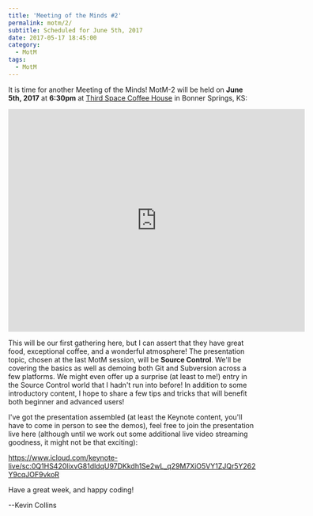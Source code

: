 ```yaml
---
title: 'Meeting of the Minds #2'
permalink: motm/2/
subtitle: Scheduled for June 5th, 2017
date: 2017-05-17 18:45:00
category:
  - MotM
tags: 
  - MotM
---
```

It is time for another Meeting of the Minds!  MotM-2 will be held on **June 5th, 2017** at **6:30pm** at [Third Space Coffee House](http://www.thirdspacecoffeehouse.com) in Bonner Springs, KS:

<iframe src="https://www.google.com/maps/embed?pb=!1m18!1m12!1m3!1d3098.1937755187746!2d-94.88623368430397!3d39.056497979546336!2m3!1f0!2f0!3f0!3m2!1i1024!2i768!4f13.1!3m3!1m2!1s0x87c08ffcb912dbd1%3A0x805559ebce736d95!2s226+Oak+St%2C+Bonner+Springs%2C+KS+66012!5e0!3m2!1sen!2sus!4v1495064330926" width="600" height="450" frameborder="0" style="border:0" allowfullscreen></iframe>

This will be our first gathering here, but I can assert that they have great food, exceptional coffee, and a wonderful atmosphere!  The presentation topic, chosen at the last MotM session, will be **Source Control**.  We'll be covering the basics as well as demoing both Git and Subversion across a few platforms.  We might even offer up a surprise (at least to me!) entry in the Source Control world that I hadn't run into before!  In addition to some introductory content, I hope to share a few tips and tricks that will benefit both beginner and advanced users!  

I've got the presentation assembled (at least the Keynote content, you'll have to come in person to see the demos), feel free to join the presentation live here (although until we work out some additional live video streaming goodness, it might not be that exciting):

https://www.icloud.com/keynote-live/sc:0Q1HS420lixvG81dldqU97DKkdh1Se2wL_q29M7XiO5VY1ZJQr5Y262Y9cqJOF9vkoR

Have a great week, and happy coding!

--Kevin Collins